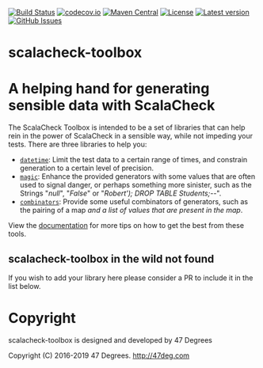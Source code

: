 
[comment]: # (Start Badges)

[![Build Status](https://travis-ci.org/47deg/scalacheck-toolbox.svg?branch=master)](https://travis-ci.org/47deg/scalacheck-toolbox) [![codecov.io](http://codecov.io/gh/47deg/scalacheck-toolbox/branch/master/graph/badge.svg)](http://codecov.io/gh/47deg/scalacheck-toolbox) [![Maven Central](https://img.shields.io/badge/maven%20central-0.3.0-green.svg)](https://oss.sonatype.org/#nexus-search;gav~com.47deg~scalacheck-toolbox*) [![License](https://img.shields.io/badge/license-Apache%202-blue.svg)](https://raw.githubusercontent.com/47deg/scalacheck-toolbox/master/LICENSE) [![Latest version](https://img.shields.io/badge/scalacheck--toolbox-0.3.0-green.svg)](https://index.scala-lang.org/47deg/scalacheck-toolbox) [![GitHub Issues](https://img.shields.io/github/issues/47deg/scalacheck-toolbox.svg)](https://github.com/47deg/scalacheck-toolbox/issues)

[comment]: # (End Badges)

scalacheck-toolbox
====

# A helping hand for generating sensible data with ScalaCheck
The ScalaCheck Toolbox is intended to be a set of libraries that can help rein in the power of ScalaCheck in a sensible way, while not impeding your tests. There are three libraries to help you:

  * [`datetime`](https://47deg.github.io/scalacheck-toolbox/docs/datetime/): Limit the test data to a certain range of times, and constrain generation to a certain level of precision.
  * [`magic`](https://47deg.github.io/scalacheck-toolbox/docs/magic/): Enhance the provided generators with some values that are often used to signal danger, or perhaps something more sinister, such as the Strings "_null_", "_False_" or "_Robert'); DROP TABLE Students;--_".
  * [`combinators`](https://47deg.github.io/scalacheck-toolbox/docs/combinators): Provide some useful combinators of generators, such as the pairing of a map _and a list of values that are present in the map_.


View the [documentation](https://47deg.github.io/scalacheck-toolbox/docs) for more tips on how to get the best from these tools.

## scalacheck-toolbox in the wild not found

If you wish to add your library here please consider a PR to include it in the list below.

[comment]: # (Start Copyright)
# Copyright

scalacheck-toolbox is designed and developed by 47 Degrees

Copyright (C) 2016-2019 47 Degrees. <http://47deg.com>

[comment]: # (End Copyright)